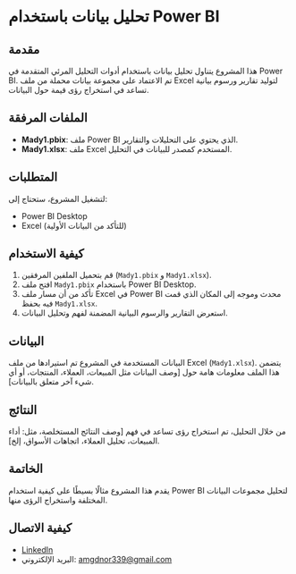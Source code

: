 # تحليل بيانات باستخدام Power BI

## مقدمة
هذا المشروع يتناول تحليل بيانات باستخدام أدوات التحليل المرئي المتقدمة في Power BI. تم الاعتماد على مجموعة بيانات محملة من ملف Excel لتوليد تقارير ورسوم بيانية تساعد في استخراج رؤى قيمة حول البيانات.

## الملفات المرفقة
- **Mady1.pbix**: ملف Power BI الذي يحتوي على التحليلات والتقارير.
- **Mady1.xlsx**: ملف Excel المستخدم كمصدر للبيانات في التحليل.

## المتطلبات
لتشغيل المشروع، ستحتاج إلى:
- Power BI Desktop
- Excel (للتأكد من البيانات الأولية)

## كيفية الاستخدام
1. قم بتحميل الملفين المرفقين (`Mady1.pbix` و `Mady1.xlsx`).
2. افتح ملف `Mady1.pbix` باستخدام Power BI Desktop.
3. تأكد من أن مسار ملف Excel في Power BI محدث وموجه إلى المكان الذي قمت فيه بحفظ `Mady1.xlsx`.
4. استعرض التقارير والرسوم البيانية المضمنة لفهم وتحليل البيانات.

## البيانات
البيانات المستخدمة في المشروع تم استيرادها من ملف Excel (`Mady1.xlsx`). يتضمن هذا الملف معلومات هامة حول [وصف البيانات مثل المبيعات، العملاء، المنتجات، أو أي شيء آخر متعلق بالبيانات].

## النتائج
من خلال التحليل، تم استخراج رؤى تساعد في فهم [وصف النتائج المستخلصة، مثل: أداء المبيعات، تحليل العملاء، اتجاهات الأسواق، إلخ].

## الخاتمة
يقدم هذا المشروع مثالًا بسيطًا على كيفية استخدام Power BI لتحليل مجموعات البيانات المختلفة واستخراج الرؤى منها.

## كيفية الاتصال
- [LinkedIn](https://www.linkedin.com/in/yourprofile)
- البريد الإلكتروني: [amgdnor339@gmail.com](mailto:amgdnor339@gmail.com)

